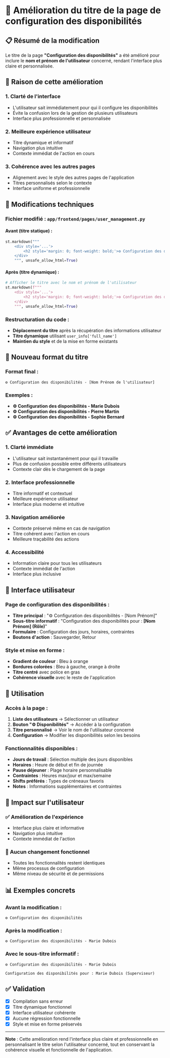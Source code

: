 # 🎯 Amélioration du titre de la page de configuration des disponibilités

## 📋 Résumé de la modification

Le titre de la page **"Configuration des disponibilités"** a été amélioré pour inclure le **nom et prénom de l'utilisateur** concerné, rendant l'interface plus claire et personnalisée.

## 🎯 Raison de cette amélioration

### 1. **Clarté de l'interface**
- L'utilisateur sait immédiatement pour qui il configure les disponibilités
- Évite la confusion lors de la gestion de plusieurs utilisateurs
- Interface plus professionnelle et personnalisée

### 2. **Meilleure expérience utilisateur**
- Titre dynamique et informatif
- Navigation plus intuitive
- Contexte immédiat de l'action en cours

### 3. **Cohérence avec les autres pages**
- Alignement avec le style des autres pages de l'application
- Titres personnalisés selon le contexte
- Interface uniforme et professionnelle

## 🔧 Modifications techniques

### Fichier modifié : `app/frontend/pages/user_management.py`

#### Avant (titre statique) :
```python
st.markdown("""
    <div style='...'>
        <h2 style='margin: 0; font-weight: bold;'>⚙️ Configuration des disponibilités</h2>
    </div>
    """, unsafe_allow_html=True)
```

#### Après (titre dynamique) :
```python
# Afficher le titre avec le nom et prénom de l'utilisateur
st.markdown(f"""
    <div style='...'>
        <h2 style='margin: 0; font-weight: bold;'>⚙️ Configuration des disponibilités - {user_info['full_name']}</h2>
    </div>
    """, unsafe_allow_html=True)
```

### Restructuration du code :
- **Déplacement du titre** après la récupération des informations utilisateur
- **Titre dynamique** utilisant `user_info['full_name']`
- **Maintien du style** et de la mise en forme existants

## 🚀 Nouveau format du titre

### Format final :
```
⚙️ Configuration des disponibilités - [Nom Prénom de l'utilisateur]
```

### Exemples :
- **⚙️ Configuration des disponibilités - Marie Dubois**
- **⚙️ Configuration des disponibilités - Pierre Martin**
- **⚙️ Configuration des disponibilités - Sophie Bernard**

## ✅ Avantages de cette amélioration

### 1. **Clarté immédiate**
- L'utilisateur sait instantanément pour qui il travaille
- Plus de confusion possible entre différents utilisateurs
- Contexte clair dès le chargement de la page

### 2. **Interface professionnelle**
- Titre informatif et contextuel
- Meilleure expérience utilisateur
- Interface plus moderne et intuitive

### 3. **Navigation améliorée**
- Contexte préservé même en cas de navigation
- Titre cohérent avec l'action en cours
- Meilleure traçabilité des actions

### 4. **Accessibilité**
- Information claire pour tous les utilisateurs
- Contexte immédiat de l'action
- Interface plus inclusive

## 🎨 Interface utilisateur

### Page de configuration des disponibilités :
- **Titre principal** : "⚙️ Configuration des disponibilités - [Nom Prénom]"
- **Sous-titre informatif** : "Configuration des disponibilités pour : **[Nom Prénom] (Rôle)**"
- **Formulaire** : Configuration des jours, horaires, contraintes
- **Boutons d'action** : Sauvegarder, Retour

### Style et mise en forme :
- **Gradient de couleur** : Bleu à orange
- **Bordures colorées** : Bleu à gauche, orange à droite
- **Titre centré** avec police en gras
- **Cohérence visuelle** avec le reste de l'application

## 📱 Utilisation

### Accès à la page :
1. **Liste des utilisateurs** → Sélectionner un utilisateur
2. **Bouton "⚙️ Disponibilités"** → Accéder à la configuration
3. **Titre personnalisé** → Voir le nom de l'utilisateur concerné
4. **Configuration** → Modifier les disponibilités selon les besoins

### Fonctionnalités disponibles :
- **Jours de travail** : Sélection multiple des jours disponibles
- **Horaires** : Heure de début et fin de journée
- **Pause déjeuner** : Plage horaire personnalisable
- **Contraintes** : Heures max/jour et max/semaine
- **Shifts préférés** : Types de créneaux favoris
- **Notes** : Informations supplémentaires et contraintes

## 🔄 Impact sur l'utilisateur

### ✅ **Amélioration de l'expérience**
- Interface plus claire et informative
- Navigation plus intuitive
- Contexte immédiat de l'action

### 🔄 **Aucun changement fonctionnel**
- Toutes les fonctionnalités restent identiques
- Même processus de configuration
- Même niveau de sécurité et de permissions

## 📊 Exemples concrets

### Avant la modification :
```
⚙️ Configuration des disponibilités
```

### Après la modification :
```
⚙️ Configuration des disponibilités - Marie Dubois
```

### Avec le sous-titre informatif :
```
⚙️ Configuration des disponibilités - Marie Dubois

Configuration des disponibilités pour : Marie Dubois (Superviseur)
```

## ✅ Validation

- [x] Compilation sans erreur
- [x] Titre dynamique fonctionnel
- [x] Interface utilisateur cohérente
- [x] Aucune régression fonctionnelle
- [x] Style et mise en forme préservés

---

**Note** : Cette amélioration rend l'interface plus claire et professionnelle en personnalisant le titre selon l'utilisateur concerné, tout en conservant la cohérence visuelle et fonctionnelle de l'application.
